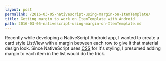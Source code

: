 ```yaml
---
layout: post
permalink: /2016-03-05-nativescript-using-margin-on-ItemTemplate/
title: Getting margin to work on ItemTemplate with Android
path: 2016-03-05-nativescript-using-margin-on-ItemTemplate.md
---
```


Recently while developing a NativeScript Android app, I wanted to create a card style ListView with a margin between each row to give it that material design look.
Since NativeScript uses <a href="https://docs.nativescript.org/ui/styling">CSS</a> for it's styling, I presumed adding margin to each item in the list would do the trick.
